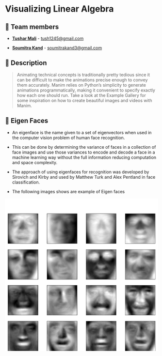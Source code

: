 # Visualizing Linear Algebra


## 👥 Team members

- [**Tushar Mali**](https://github.com/7-USH) - tush1245@gmail.com

- [**Soumitra Kand**](https://github.com/soumitrakand7/) - soumitrakand3@gmail.com


## 📄 Description
> Animating technical concepts is traditionally pretty tedious since it can be difficult to make the animations precise enough to convey them accurately. Manim relies on Python’s simplicity to generate animations programmatically, making it convenient to specify exactly how each one should run. Take a look at the Example Gallery for some inspiration on how to create beautiful images and videos with Manim.



## 👨 Eigen Faces
 - An eigenface is the name given to a set of eigenvectors when used in the computer vision problem of human face recognition. 
 
 - This can be done by determining the variance of faces in a collection of face images and use those variances to encode and decode a face in a machine learning way without the full information reducing computation and space complexity.

 - The approach of using eigenfaces for recognition was developed by Sirovich and Kirby and used by Matthew Turk and Alex Pentland in face classification.

- The following images shows are example of Eigen faces

![eigen](ManimProjects\eigenFaces.png)